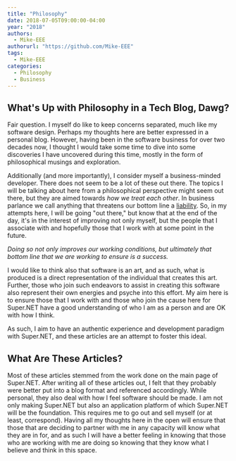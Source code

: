 ```yaml
---
title: "Philosophy"
date: 2018-07-05T09:00:00-04:00
year: "2018"
authors:
  - Mike-EEE
authorurl: "https://github.com/Mike-EEE"
tags:
  - Mike-EEE
categories:
  - Philosophy
  - Business
---
```


## What's Up with Philosophy in a Tech Blog, Dawg?

Fair question.  I myself do like to keep concerns separated, much like my software design.  Perhaps my thoughts here are better expressed in a personal blog.  However, having been in the software business for over two decades now, I thought I would take some time to dive into some discoveries I have uncovered during this time, mostly in the form of philosophical musings and exploration.

Additionally (and more importantly), I consider myself a business-minded developer.  There does not seem to be a lot of these out there.  The topics I will be talking about here from a philosophical perspective might seem out there, but they are aimed towards *how we treat each other*.  In business parlance we call anything that threatens our bottom line a [liability](https://en.wikipedia.org/wiki/Liability_(financial_accounting)).  So, in my attempts here, I will be going "out there," but know that at the end of the day, it's in the interest of improving not only myself, but the people that I associate with and hopefully those that I work with at some point in the future.  

*Doing so not only improves our working conditions, but ultimately that bottom line that we are working to ensure is a success.*

I would like to think also that software is an art, and as such, what is produced is a direct representation of the individual that creates this art.  Further, those who join such endeavors to assist in creating this software also represent their own energies and psyche into this effort.  My aim here is to ensure those that I work with and those who join the cause here for Super.NET have a good understanding of who I am as a person and are OK with how I think.

As such, I aim to have an authentic experience and development paradigm with Super.NET, and these articles are an attempt to foster this ideal.

## What Are These Articles?

Most of these articles stemmed from the work done on the main page of Super.NET.  After writing all of these articles out, I felt that they probably were better put into a blog format and referenced accordingly.  While personal, they also deal with how I feel software should be made.  I am not only making Super.NET but also an application platform of which Super.NET will be the foundation.  This requires me to go out and sell myself (or at least, correspond).  Having all my thoughts here in the open will ensure that those that are deciding to partner with me in any capacity will know what they are in for, and as such I will have a better feeling in knowing that those who are working with me are doing so knowing that they know what I believe and think in this space.